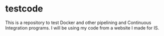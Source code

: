 # testcode
This is a repository to test Docker and other pipelining and Continuous Integration programs.  I will be using my code from a website I made for IS.
